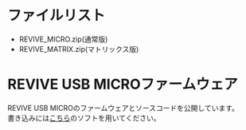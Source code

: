 # ファイルリスト

 - REVIVE_MICRO.zip(通常版)
 - REVIVE_MATRIX.zip(マトリックス版)

# REVIVE USB MICROファームウェア

REVIVE USB MICROのファームウェアとソースコードを公開しています。  
書き込みには[こちら](https://github.com/bit-trade-one/REVIVE-USB-MICRO/tree/master/Writing-Tool)のソフトを用いてください。
